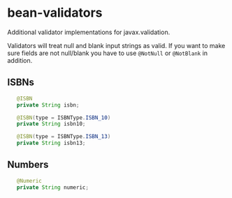 # bean-validators

Additional validator implementations for javax.validation.

Validators will treat null and blank input strings as valid. If you want to make sure fields are not null/blank
you have to use `@NotNull` or `@NotBlank` in addition.

## ISBNs

```java
   @ISBN
   private String isbn;

   @ISBN(type = ISBNType.ISBN_10)
   private String isbn10;

   @ISBN(type = ISBNType.ISBN_13)
   private String isbn13;
```

## Numbers

```java
   @Numeric
   private String numeric;
```
